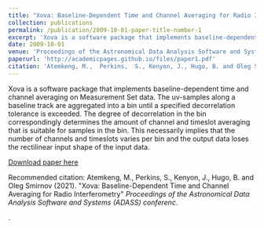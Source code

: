 ```yaml
---
title: "Xova: Baseline-Dependent Time and Channel Averaging for Radio Interferometry"
collection: publications
permalink: /publication/2009-10-01-paper-title-number-1
excerpt: 'Xova is a software package that implements baseline-dependent time and channel averaging on Measurement Set data. The uv-samples along a baseline track are aggregated into a bin until a specified decorrelation tolerance is exceeded. The degree of decorrelation in the bin correspondingly determines the amount of channel and timeslot averaging that is suitable for samples in the bin. This necessarily implies that the number of channels and timeslots varies per bin and the output data loses the rectilinear input shape of the input data.'
date: 2009-10-01
venue: 'Proceedings of the Astronomical Data Analysis Software and Systems (ADASS) conference'
paperurl: 'http://academicpages.github.io/files/paper1.pdf'
citation: 'Atemkeng, M.,  Perkins,  S., Kenyon, J., Hugo, B. and Oleg Smirnov (2021). &quot;Xova: Baseline-Dependent Time and Channel Averaging for Radio Interferometry.&quot; <i>Proceedings of the Astronomical Data Analysis Software and Systems (ADASS) conference</i>.'
---
```

Xova is a software package that implements baseline-dependent time and channel averaging on Measurement Set data. The uv-samples along a baseline track are aggregated into a bin until a specified decorrelation tolerance is exceeded. The degree of decorrelation in the bin correspondingly determines the amount of channel and timeslot averaging that is suitable for samples in the bin. This necessarily implies that the number of channels and timeslots varies per bin and the output data loses the rectilinear input shape of the input data.

[Download paper here](https://arxiv.org/abs/2101.11270)

Recommended citation: Atemkeng, M.,  Perkins,  S., Kenyon, J., Hugo, B. and Oleg Smirnov (2021). "Xova: Baseline-Dependent Time and Channel Averaging for Radio Interferometry" <i>Proceedings of the Astronomical Data Analysis Software and Systems (ADASS) conferenc</i>.


.


